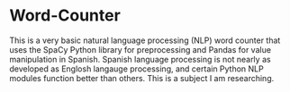 # Word-Counter
This is a very basic natural language processing (NLP) word counter that uses the SpaCy Python library for preprocessing and Pandas for value manipulation in Spanish.
Spanish language processing is not nearly as developed as Englosh langauge processing, and certain Python NLP modules function better than others. This is a subject I am researching. 
